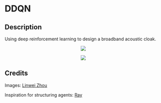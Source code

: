 # DDQN

## Description

Using deep reinforcement learning to design a broadband acoustic cloak.

<p align="center">
	<img src="https://github.com/gladisor/TSCSProject/blob/tristan/images/DDPG.png">
</p>

<p align="center">
	<img src="https://github.com/gladisor/TSCSProject/blob/tristan/images/DDQN.png">
</p>

## Credits
Images:
[Linwei Zhou](https://github.com/DiuLaMaX)

Inspiration for structuring agents:
[Ray](https://github.com/ray-project/ray)